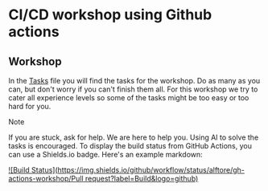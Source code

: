 # CI/CD workshop using Github actions

## Workshop

In the [Tasks](./tasks.md) file you will find the tasks for the workshop. Do as many as you can, but don't worry if you can't finish them all.
For this workshop we try to cater all experience levels so some of the tasks might be too easy or too hard for you.

> [!NOTE]
> If you are stuck, ask for help. We are here to help you.
> Using AI to solve the tasks is encouraged.
To display the build status from GitHub Actions, you can use a Shields.io badge. Here's an example markdown:

[![Build Status](https://img.shields.io/github/workflow/status/alftore/gh-actions-workshop/Pull request?label=Build&logo=github)](https://github.com/alftore/gh-actions-workshop/actions)
